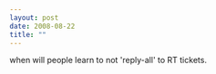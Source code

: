 ```yaml
---
layout: post
date: 2008-08-22
title: ""
---
```

when will people learn to not 'reply-all' to RT tickets.